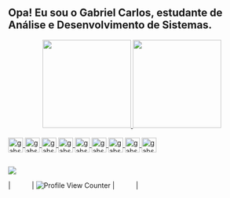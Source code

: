 ## Opa! Eu sou o Gabriel Carlos, estudante de Análise e Desenvolvimento de Sistemas.
<div align="center">
  <a href="https://github.com/gabscarlos">
  <img height="180em" src="https://github-readme-stats.vercel.app/api?username=gabscarlos&show_icons=true&theme=vue&include_all_commits=true&count_private=true"/>
  <img height="180em" src="https://github-readme-stats.vercel.app/api/top-langs/?username=gabscarlos&layout=compact&langs_count=7&theme=vue"/>
</div>
  
<div style="display: inline_block"><br>
  <img align="center" alt="gabs-dart" height="30" width="30" src="https://cdn.jsdelivr.net/gh/devicons/devicon/icons/dart/dart-original.svg">
  <img align="center" alt="gabs-flutter" height="30" width="30" src="https://cdn.jsdelivr.net/gh/devicons/devicon/icons/flutter/flutter-original.svg">  
  <img align="center" alt="gabs-java" height="30" width="30" src="https://cdn.jsdelivr.net/gh/devicons/devicon/icons/java/java-original.svg">  
  <img align="center" alt="gabs-kotlin" height="30" width="30" src="https://cdn.jsdelivr.net/gh/devicons/devicon/icons/kotlin/kotlin-original.svg">
  <img align="center" alt="gabs-as" height="30" width="30" src="https://cdn.jsdelivr.net/gh/devicons/devicon/icons/androidstudio/androidstudio-original.svg">
  <img align="center" alt="gabs-vsc" height="30" width="30" src="https://cdn.jsdelivr.net/gh/devicons/devicon/icons/vscode/vscode-original.svg">
  <img align="center" alt="gabs-html" height="30" width="30" src="https://cdn.jsdelivr.net/gh/devicons/devicon/icons/html5/html5-original.svg">
  <img align="center" alt="gabs-css" height="30" width="30" src="https://cdn.jsdelivr.net/gh/devicons/devicon/icons/css3/css3-original.svg">
  <img align="center" alt="gabs-js" height="30" width="30" src="https://cdn.jsdelivr.net/gh/devicons/devicon/icons/javascript/javascript-original.svg">
</div>
  
  ##
  
<div>
  <a href="https://www.linkedin.com/in/gabriel-carlos-538b52234" target="_blank"><img src="https://img.shields.io/badge/-LinkedIn-%230077B5?style=for-the-badge&logo=linkedin&logoColor=white" target="_blank"></a>
</div>


|  &nbsp; &nbsp; &nbsp; &nbsp; &nbsp; | ![Profile View Counter](https://komarev.com/ghpvc/?username=gabscarlos) |  &nbsp; &nbsp; &nbsp; &nbsp; &nbsp; |
